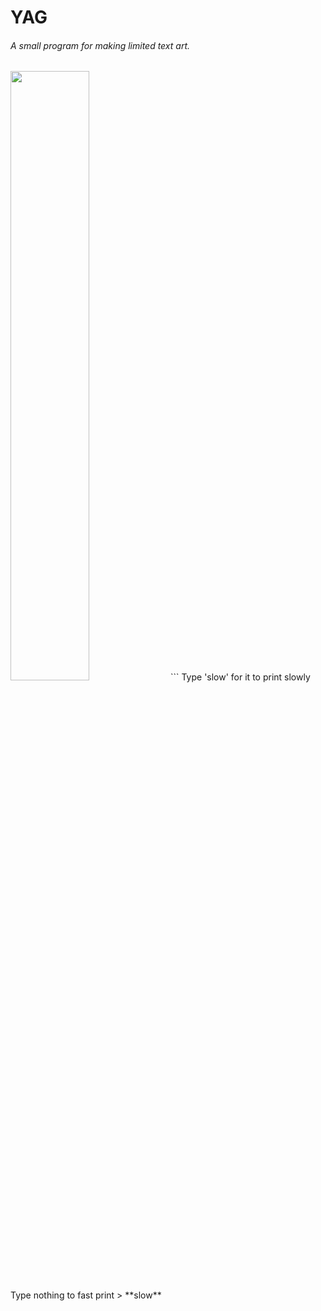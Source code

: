# YAG
###### *A small program for making limited text art.*

<img src="https://i.imgur.com/QPYVlMU.gif" width="50%">
```
Type 'slow' for it to print slowly
Type nothing to fast print > **slow**
